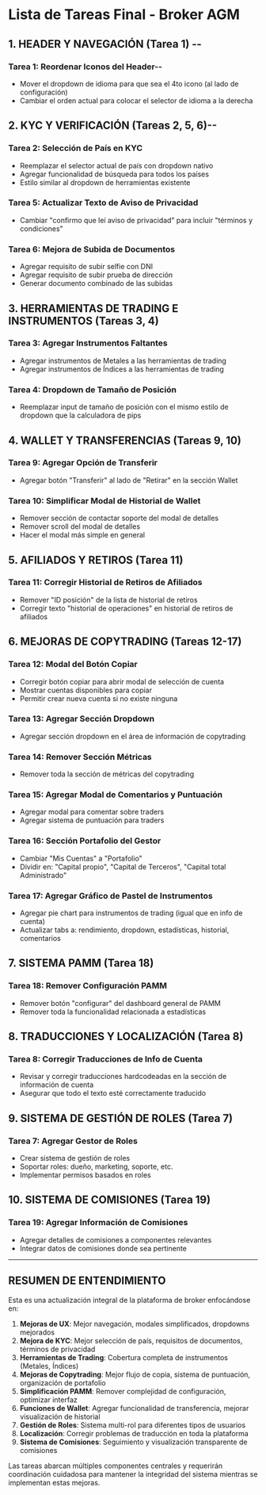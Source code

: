 # Lista de Tareas Final - Broker AGM

## 1. HEADER Y NAVEGACIÓN (Tarea 1) --
### Tarea 1: Reordenar Iconos del Header--
- Mover el dropdown de idioma para que sea el 4to icono (al lado de configuración)
- Cambiar el orden actual para colocar el selector de idioma a la derecha

## 2. KYC Y VERIFICACIÓN (Tareas 2, 5, 6)--
### Tarea 2: Selección de País en KYC
- Reemplazar el selector actual de país con dropdown nativo
- Agregar funcionalidad de búsqueda para todos los países
- Estilo similar al dropdown de herramientas existente

### Tarea 5: Actualizar Texto de Aviso de Privacidad
- Cambiar "confirmo que leí aviso de privacidad" para incluir "términos y condiciones"

### Tarea 6: Mejora de Subida de Documentos
- Agregar requisito de subir selfie con DNI
- Agregar requisito de subir prueba de dirección
- Generar documento combinado de las subidas

## 3. HERRAMIENTAS DE TRADING E INSTRUMENTOS (Tareas 3, 4)
### Tarea 3: Agregar Instrumentos Faltantes
- Agregar instrumentos de Metales a las herramientas de trading
- Agregar instrumentos de Índices a las herramientas de trading

### Tarea 4: Dropdown de Tamaño de Posición
- Reemplazar input de tamaño de posición con el mismo estilo de dropdown que la calculadora de pips

## 4. WALLET Y TRANSFERENCIAS (Tareas 9, 10)
### Tarea 9: Agregar Opción de Transferir
- Agregar botón "Transferir" al lado de "Retirar" en la sección Wallet

### Tarea 10: Simplificar Modal de Historial de Wallet
- Remover sección de contactar soporte del modal de detalles
- Remover scroll del modal de detalles
- Hacer el modal más simple en general

## 5. AFILIADOS Y RETIROS (Tarea 11)
### Tarea 11: Corregir Historial de Retiros de Afiliados
- Remover "ID posición" de la lista de historial de retiros
- Corregir texto "historial de operaciones" en historial de retiros de afiliados

## 6. MEJORAS DE COPYTRADING (Tareas 12-17)
### Tarea 12: Modal del Botón Copiar
- Corregir botón copiar para abrir modal de selección de cuenta
- Mostrar cuentas disponibles para copiar
- Permitir crear nueva cuenta si no existe ninguna

### Tarea 13: Agregar Sección Dropdown
- Agregar sección dropdown en el área de información de copytrading

### Tarea 14: Remover Sección Métricas
- Remover toda la sección de métricas del copytrading

### Tarea 15: Agregar Modal de Comentarios y Puntuación
- Agregar modal para comentar sobre traders
- Agregar sistema de puntuación para traders

### Tarea 16: Sección Portafolio del Gestor
- Cambiar "Mis Cuentas" a "Portafolio"
- Dividir en: "Capital propio", "Capital de Terceros", "Capital total Administrado"

### Tarea 17: Agregar Gráfico de Pastel de Instrumentos
- Agregar pie chart para instrumentos de trading (igual que en info de cuenta)
- Actualizar tabs a: rendimiento, dropdown, estadísticas, historial, comentarios

## 7. SISTEMA PAMM (Tarea 18)
### Tarea 18: Remover Configuración PAMM
- Remover botón "configurar" del dashboard general de PAMM
- Remover toda la funcionalidad relacionada a estadísticas

## 8. TRADUCCIONES Y LOCALIZACIÓN (Tarea 8)
### Tarea 8: Corregir Traducciones de Info de Cuenta
- Revisar y corregir traducciones hardcodeadas en la sección de información de cuenta
- Asegurar que todo el texto esté correctamente traducido

## 9. SISTEMA DE GESTIÓN DE ROLES (Tarea 7)
### Tarea 7: Agregar Gestor de Roles
- Crear sistema de gestión de roles
- Soportar roles: dueño, marketing, soporte, etc.
- Implementar permisos basados en roles

## 10. SISTEMA DE COMISIONES (Tarea 19)
### Tarea 19: Agregar Información de Comisiones
- Agregar detalles de comisiones a componentes relevantes
- Integrar datos de comisiones donde sea pertinente

---

## RESUMEN DE ENTENDIMIENTO

Esta es una actualización integral de la plataforma de broker enfocándose en:

1. **Mejoras de UX**: Mejor navegación, modales simplificados, dropdowns mejorados
2. **Mejora de KYC**: Mejor selección de país, requisitos de documentos, términos de privacidad
3. **Herramientas de Trading**: Cobertura completa de instrumentos (Metales, Índices)
4. **Mejoras de Copytrading**: Mejor flujo de copia, sistema de puntuación, organización de portafolio
5. **Simplificación PAMM**: Remover complejidad de configuración, optimizar interfaz
6. **Funciones de Wallet**: Agregar funcionalidad de transferencia, mejorar visualización de historial
7. **Gestión de Roles**: Sistema multi-rol para diferentes tipos de usuarios
8. **Localización**: Corregir problemas de traducción en toda la plataforma
9. **Sistema de Comisiones**: Seguimiento y visualización transparente de comisiones

Las tareas abarcan múltiples componentes centrales y requerirán coordinación cuidadosa para mantener la integridad del sistema mientras se implementan estas mejoras.